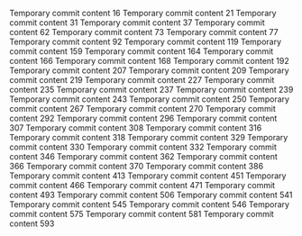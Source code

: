 Temporary commit content 16
Temporary commit content 21
Temporary commit content 31
Temporary commit content 37
Temporary commit content 62
Temporary commit content 73
Temporary commit content 77
Temporary commit content 92
Temporary commit content 119
Temporary commit content 159
Temporary commit content 164
Temporary commit content 166
Temporary commit content 168
Temporary commit content 192
Temporary commit content 207
Temporary commit content 209
Temporary commit content 219
Temporary commit content 227
Temporary commit content 235
Temporary commit content 237
Temporary commit content 239
Temporary commit content 243
Temporary commit content 250
Temporary commit content 267
Temporary commit content 270
Temporary commit content 292
Temporary commit content 296
Temporary commit content 307
Temporary commit content 308
Temporary commit content 316
Temporary commit content 318
Temporary commit content 329
Temporary commit content 330
Temporary commit content 332
Temporary commit content 346
Temporary commit content 362
Temporary commit content 366
Temporary commit content 370
Temporary commit content 386
Temporary commit content 413
Temporary commit content 451
Temporary commit content 466
Temporary commit content 471
Temporary commit content 493
Temporary commit content 506
Temporary commit content 541
Temporary commit content 545
Temporary commit content 546
Temporary commit content 575
Temporary commit content 581
Temporary commit content 593
